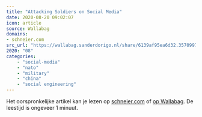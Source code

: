 ```yaml
---
title: "Attacking Soldiers on Social Media"
date: 2020-08-20 09:02:07
icon: article
source: Wallabag
domains:
- schneier.com
src_url: "https://wallabag.sanderdorigo.nl/share/6139af95ea6d32.35709973"
2020: "08"
categories:
    - "social-media"
    - "nato"
    - "military"
    - "china"
    - "social engineering"
---
```

Het oorspronkelijke artikel kan je lezen op [schneier.com](https://www.schneier.com/blog/archives/2019/02/attacking_soldi.html) of [op Wallabag](https://wallabag.sanderdorigo.nl/share/6139af95ea6d32.35709973). De leestijd is ongeveer 1 minuut.
